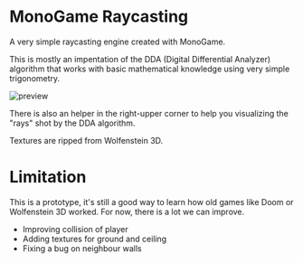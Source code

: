 # MonoGame Raycasting

A very simple raycasting engine created with MonoGame.

This is mostly an impentation of the DDA (Digital Differential Analyzer) algorithm that works with basic mathematical knowledge using very simple trigonometry.

![preview](https://user-images.githubusercontent.com/8725004/52869265-8c6d7980-3145-11e9-917d-47a5057daa6f.png)

There is also an helper in the right-upper corner to help you visualizing the "rays" shot by the DDA algorithm.

Textures are ripped from Wolfenstein 3D.

# Limitation

This is a prototype, it's still a good way to learn how old games like Doom or Wolfenstein 3D worked. For now, there is a lot we can improve.

- Improving collision of player
- Adding textures for ground and ceiling
- Fixing a bug on neighbour walls
